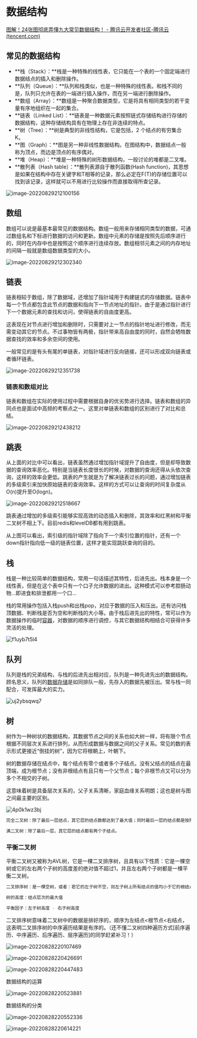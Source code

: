 



# 数据结构

[图解！24张图彻底弄懂九大常见数据结构！ - 腾讯云开发者社区-腾讯云 (tencent.com)](https://cloud.tencent.com/developer/article/1634155)



## 常见的数据结构

- **栈（Stack）：**栈是一种特殊的线性表，它只能在一个表的一个固定端进行数据结点的插入和删除操作。
- **队列（Queue）：**队列和栈类似，也是一种特殊的线性表。和栈不同的是，队列只允许在表的一端进行插入操作，而在另一端进行删除操作。
- **数组（Array）：**数组是一种聚合数据类型，它是将具有相同类型的若干变量有序地组织在一起的集合。
- **链表（Linked List）：**链表是一种数据元素按照链式存储结构进行存储的数据结构，这种存储结构具有在物理上存在非连续的特点。
- **树（Tree）：**树是典型的非线性结构，它是包括，2 个结点的有穷集合 K。
- **图（Graph）：**图是另一种非线性数据结构。在图结构中，数据结点一般称为顶点，而边是顶点的有序偶对。
- **堆（Heap）：**堆是一种特殊的树形数据结构，一般讨论的堆都是二叉堆。
- **散列表（Hash table）：**散列表源自于散列函数(Hash function)，其思想是如果在结构中存在关键字和T相等的记录，那么必定在F(T)的存储位置可以找到该记录，这样就可以不用进行比较操作而直接取得所查记录。





![image-20220829212100156](数据结构.assets/image-20220829212100156.png)

##   **数组**

数组可以说是最基本最常见的数据结构。数组一般用来存储相同类型的数据，可通过数组名和下标进行数据的访问和更新。数组中元素的存储是按照先后顺序进行的，同时在内存中也是按照这个顺序进行连续存放。数组相邻元素之间的内存地址的间隔一般就是数组数据类型的大小。



![image-20220829212302340](数据结构.assets/image-20220829212302340.png)

##  **链表**

链表相较于数组，除了数据域，还增加了指针域用于构建链式的存储数据。链表中每一个节点都包含此节点的数据和指向下一节点地址的指针。由于是通过指针进行下一个数据元素的查找和访问，使得链表的自由度更高。

这表现在对节点进行增加和删除时，只需要对上一节点的指针地址进行修改，而无需变动其它的节点。不过事物皆有两极，指针带来高自由度的同时，自然会牺牲数据查找的效率和多余空间的使用。

一般常见的是有头有尾的单链表，对指针域进行反向链接，还可以形成双向链表或者循环链表。

![image-20220829212351738](数据结构.assets/image-20220829212351738.png)

### **链表和数组对比**

链表和数组在实际的使用过程中需要根据自身的优劣势进行选择。链表和数组的异同点也是面试中高频的考察点之一。这里对单链表和数组的区别进行了对比和总结。

![image-20220829212438212](数据结构.assets/image-20220829212438212.png)



##  **跳表**

从上面的对比中可以看出，链表虽然通过增加指针域提升了自由度，但是却导致数据的查询效率恶化。特别是当链表长度很长的时候，对数据的查询还得从头依次查询，这样的效率会更低。跳表的产生就是为了解决链表过长的问题，通过增加链表的多级索引来加快原始链表的查询效率。这样的方式可以让查询的时间复杂度从O(n)提升至O(logn)。

![image-20220829212518667](数据结构.assets/image-20220829212518667.png)



跳表通过增加的多级索引能够实现高效的动态插入和删除，其效率和红黑树和平衡二叉树不相上下。目前redis和levelDB都有用到跳表。

从上图可以看出，索引级的指针域除了指向下一个索引位置的指针，还有一个down指针指向低一级的链表位置，这样才能实现跳跃查询的目的。

##  **栈**

栈是一种比较简单的数据结构，常用一句话描述其特性，后进先出。栈本身是一个线性表，但是在这个表中只有一个口子允许数据的进出。这种模式可以参考腔肠动物...即进食和排泄都用一个口...

栈的常用操作包括入栈push和出栈pop，对应于数据的压入和压出。还有访问栈顶数据、判断栈是否为空和判断栈的大小等。由于栈后进先出的特性，常可以作为数据操作的临时[容器](https://cloud.tencent.com/product/tke?from=10680)，对数据的顺序进行调控，与其它数据结构相结合可获得许多灵活的处理。



![f1uyb7t5l4](数据结构.assets/f1uyb7t5l4.gif)



## **队列**

队列是栈的兄弟结构，与栈的后进先出相对应，队列是一种先进先出的数据结构。顾名思义，队列的[数据存储](https://cloud.tencent.com/product/cdcs?from=10680)是如同排队一般，先存入的数据先被压出。常与栈一同配合，可发挥最大的实力。





![uj2ybsqwq7](数据结构.assets/uj2ybsqwq7.gif)



##  **树**

树作为一种树状的数据结构，其数据节点之间的关系也如大树一样，将有限个节点根据不同层次关系进行排列，从而形成数据与数据之间的父子关系。常见的数的表示形式更接近“倒挂的树”，因为它将根朝上，叶朝下。

树的数据存储在结点中，每个结点有零个或者多个子结点。没有父结点的结点在最顶端，成为根节点；没有非根结点有且只有一个父节点；每个非根节点又可以分为多个不相交的子树。

这意味着树是具备层次关系的，父子关系清晰，家庭血缘关系明朗；这也是树与图之间最主要的区别。



![4p0k1wz3bj](数据结构.assets/4p0k1wz3bj.jpeg)



```bash
完全二叉树：除了最后一层结点，其它层的结点数都达到了最大值；同时最后一层的结点都是按照从左到右依次排布。

满二叉树：除了最后一层，其它层的结点都有两个子结点。
```

### **平衡二叉树**

平衡二叉树又被称为AVL树，它是一棵二叉排序树，且具有以下性质：它是一棵空树或它的左右两个子树的高度差的绝对值不超过1，并且左右两个子树都是一棵平衡二叉树。

```bash
二叉排序树：是一棵空树，或者：若它的左子树不空，则左子树上所有结点的值均小于它的根结点的值；若它的右子树不空，则右子树上所有结点的值均大于它的根结点的值；它的左、右子树也分别为二叉排序树。

树的高度：结点层次的最大值

平衡因子：左子树高度 - 右子树高度
```



二叉排序树意味着二叉树中的数据是排好序的，顺序为左结点<根节点<右结点，这表明二叉排序树的中序遍历结果是有序的。（还不懂二叉树四种遍历方式[前序遍历、中序遍历、后序遍历、层序遍历]的同学赶紧补习！）



















![image-20220828220107469](数据结构.assets/image-20220828220107469.png)





![image-20220828220426691](数据结构.assets/image-20220828220426691.png)





![image-20220828220447483](数据结构.assets/image-20220828220447483.png)





数据结构的运算

![image-20220828220523881](数据结构.assets/image-20220828220523881.png)



数据结构的分类

![image-20220828220552336](数据结构.assets/image-20220828220552336.png)





![image-20220828220614221](数据结构.assets/image-20220828220614221.png)























































